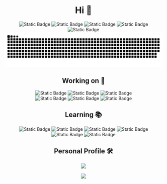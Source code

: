 <div align="center"><h1>Hi 👋</h1></div>

<div align="center">
  <a><img alt="Static Badge" src="https://img.shields.io/badge/DilemmaGx42093-000000?logo=x"></img></a>
  <a><img alt="Static Badge" src="https://img.shields.io/badge/DilemmaGX-pink?logo=bilibili&logoColor=blue?link=https%3A%2F%2Fspace.bilibili.com%2F702079254"></img></a>
  <a><img alt="Static Badge" src="https://img.shields.io/badge/2931682554-blue?logo=tencentqq"></img></a>
  <a><img alt="Static Badge" src="https://img.shields.io/badge/gfxaj696-darkgreen?logo=wechat&logoColor=white"></img></a>
  <a><img alt="Static Badge" src="https://img.shields.io/badge/gfxaj@qq.com-coral?logo=gmail&logoColor=white"></img></a>
</div>

<div>
<picture>
  <source media="(prefers-color-scheme: dark)" srcset="./assets/github-contribution-grid-snake-dark.svg" />
  <source media="(prefers-color-scheme: light), (prefers-color-scheme: no-preference)" srcset="./assets/github-contribution-grid-snake.svg" />
  <img src="./assets/github-contribution-grid-snake.svg" />
</picture>
</div>

<div align="center"><h2>Working on 🤔</h1>

<div align="center">
  <a><img alt="Static Badge" src="https://img.shields.io/badge/Gandi-Animator.js-coral"></img></a>
  <a><img alt="Static Badge" src="https://img.shields.io/badge/Gandi-GpdPro.js-coral"></img></a>
  <a><img alt="Static Badge" src="https://img.shields.io/badge/Gandi-AcMath.js-coral"></img></a>
</div>

<div align="center">
  <a><img alt="Static Badge" src="https://img.shields.io/badge/Minecraft-Bare_Bones_Plus_Series-darkgreen"></img></a>
  <a><img alt="Static Badge" src="https://img.shields.io/badge/Minecraft-Bare_Bones_Plus_Reimagined_Series-darkgreen"></img></a>
  <a><img alt="Static Badge" src="https://img.shields.io/badge/Minecraft-Novi_Pack_Series-darkgreen"></img></a>
</div>

</div>

<div align="center"><h2>Learning 📚</h1>

<div align="center">
  <a><img alt="Static Badge" src="https://img.shields.io/badge/HTML-E34F26?logo=html5&logoColor=white"></img></a>
  <a><img alt="Static Badge" src="https://img.shields.io/badge/CSS-1572B6?logo=css3&logoColor=white"></img></a>
  <a><img alt="Static Badge" src="https://img.shields.io/badge/JavaScript-F7DF1E?logo=javascript&logoColor=white"></img></a>
  <a><img alt="Static Badge" src="https://img.shields.io/badge/Scratch--vm-4D97FF?logo=scratch&logoColor=white"></img></a>
  <a><img alt="Static Badge" src="https://img.shields.io/badge/Three.js-000000?logo=three.js&logoColor=white"></img></a>
  <a><img alt="Static Badge" src="https://img.shields.io/badge/GSAP.js-88CE02?logo=greensock&logoColor=white"></img></a>
</div>

</div>

<div align="center"><h2>Personal Profile 🛠️</h1></div>

<div align="center">
  <a href="#"><img align="center" src="https://github-readme-stats.vercel.app/api/top-langs/?username=DilemmaGX"></img></a>
  
  <a href="#"><img align="center" src="https://github-readme-stats.vercel.app/api?username=DilemmaGX&show_icons=true"></img></a>
</div>
